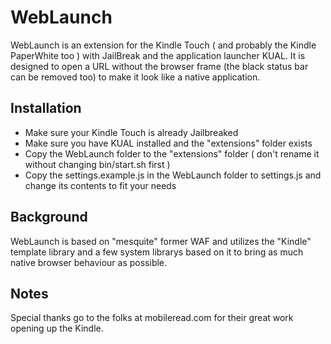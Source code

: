 # WebLaunch #

WebLaunch is an extension for the Kindle Touch ( and probably the Kindle PaperWhite too ) with JailBreak and the application launcher KUAL. It is designed to open a URL without the browser frame (the black status bar can be removed too) to make it look like a native application.

## Installation ##

* Make sure your Kindle Touch is already Jailbreaked
* Make sure you have KUAL installed and the "extensions" folder exists 
* Copy the WebLaunch folder to the "extensions" folder ( don't rename it without changing bin/start.sh first )
* Copy the settings.example.js in the WebLaunch folder to settings.js and change its contents to fit your needs

## Background ##

WebLaunch is based on "mesquite" former WAF and utilizes the "Kindle" template library and a few system librarys based on it to bring as much native browser behaviour as possible.

## Notes ##

Special thanks go to the folks at mobileread.com for their great work opening up the Kindle.
